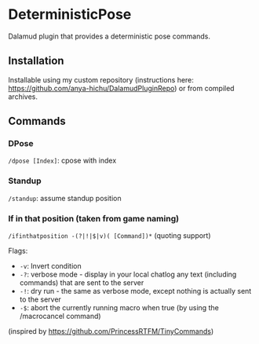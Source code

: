 # DeterministicPose

Dalamud plugin that provides a deterministic pose commands.

## Installation

Installable using my custom repository (instructions here: https://github.com/anya-hichu/DalamudPluginRepo) or from compiled archives.

## Commands

### DPose

`/dpose [Index]`: cpose with index

### Standup

`/standup`: assume standup position

### If in that position (taken from game naming)

`/ifinthatposition -(?|!|$|v)( [Command])*` (quoting support)

Flags:
 - `-v`: Invert condition
 - `-?`: verbose mode - display in your local chatlog any text (including commands) that are sent to the server
 - `-!`: dry run - the same as verbose mode, except nothing is actually sent to the server
 - `-$`: abort the currently running macro when true (by using the /macrocancel command)

(inspired by https://github.com/PrincessRTFM/TinyCommands)
